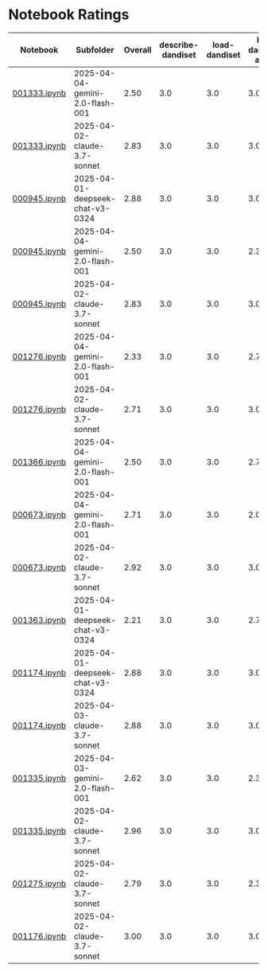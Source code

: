 # Notebook Ratings

| Notebook | Subfolder | Overall | describe-dandiset | load-dandiset | load-dandiset-assets | load-nwb | load-nwb-data | visualize-nwb-data | plot-quality | plot-quantity |
| --- | --- | --- | --- | --- | --- | --- | --- | --- | --- | --- |
| [001333.ipynb](dandisets/001333/2025-04-04-gemini-2.0-flash-001/001333.ipynb) | 2025-04-04-gemini-2.0-flash-001 | 2.50 | 3.0 | 3.0 | 3.0 | 3.0 | 2.0 | 2.0 | 3.0 | 1.0 |
| [001333.ipynb](dandisets/001333/2025-04-02-claude-3.7-sonnet/001333.ipynb) | 2025-04-02-claude-3.7-sonnet | 2.83 | 3.0 | 3.0 | 3.0 | 3.0 | 3.0 | 2.3 | 2.3 | 3.0 |
| [000945.ipynb](dandisets/000945/2025-04-01-deepseek-chat-v3-0324/000945.ipynb) | 2025-04-01-deepseek-chat-v3-0324 | 2.88 | 3.0 | 3.0 | 3.0 | 3.0 | 2.3 | 3.0 | 3.0 | 2.7 |
| [000945.ipynb](dandisets/000945/2025-04-04-gemini-2.0-flash-001/000945.ipynb) | 2025-04-04-gemini-2.0-flash-001 | 2.50 | 3.0 | 3.0 | 2.3 | 3.0 | 2.7 | 3.0 | 2.0 | 1.0 |
| [000945.ipynb](dandisets/000945/2025-04-02-claude-3.7-sonnet/000945.ipynb) | 2025-04-02-claude-3.7-sonnet | 2.83 | 3.0 | 3.0 | 3.0 | 3.0 | 2.7 | 3.0 | 2.3 | 2.7 |
| [001276.ipynb](dandisets/001276/2025-04-04-gemini-2.0-flash-001/001276.ipynb) | 2025-04-04-gemini-2.0-flash-001 | 2.33 | 3.0 | 3.0 | 2.7 | 3.0 | 2.0 | 2.0 | 2.0 | 1.0 |
| [001276.ipynb](dandisets/001276/2025-04-02-claude-3.7-sonnet/001276.ipynb) | 2025-04-02-claude-3.7-sonnet | 2.71 | 3.0 | 3.0 | 3.0 | 3.0 | 1.7 | 3.0 | 2.0 | 3.0 |
| [001366.ipynb](dandisets/001366/2025-04-04-gemini-2.0-flash-001/001366.ipynb) | 2025-04-04-gemini-2.0-flash-001 | 2.50 | 3.0 | 3.0 | 2.7 | 3.0 | 2.0 | 2.7 | 2.7 | 1.0 |
| [000673.ipynb](dandisets/000673/2025-04-04-gemini-2.0-flash-001/000673.ipynb) | 2025-04-04-gemini-2.0-flash-001 | 2.71 | 3.0 | 3.0 | 2.0 | 3.0 | 2.7 | 3.0 | 3.0 | 2.0 |
| [000673.ipynb](dandisets/000673/2025-04-02-claude-3.7-sonnet/000673.ipynb) | 2025-04-02-claude-3.7-sonnet | 2.92 | 3.0 | 3.0 | 3.0 | 3.0 | 2.7 | 3.0 | 2.7 | 3.0 |
| [001363.ipynb](dandisets/001363/2025-04-01-deepseek-chat-v3-0324/001363.ipynb) | 2025-04-01-deepseek-chat-v3-0324 | 2.21 | 3.0 | 3.0 | 2.7 | 3.0 | 2.0 | 3.0 | 1.0 | 0.0 |
| [001174.ipynb](dandisets/001174/2025-04-01-deepseek-chat-v3-0324/001174.ipynb) | 2025-04-01-deepseek-chat-v3-0324 | 2.88 | 3.0 | 3.0 | 3.0 | 3.0 | 3.0 | 3.0 | 3.0 | 2.0 |
| [001174.ipynb](dandisets/001174/2025-04-03-claude-3.7-sonnet/001174.ipynb) | 2025-04-03-claude-3.7-sonnet | 2.88 | 3.0 | 3.0 | 3.0 | 3.0 | 2.3 | 3.0 | 2.7 | 3.0 |
| [001335.ipynb](dandisets/001335/2025-04-03-gemini-2.0-flash-001/001335.ipynb) | 2025-04-03-gemini-2.0-flash-001 | 2.62 | 3.0 | 3.0 | 2.3 | 3.0 | 3.0 | 3.0 | 2.7 | 1.0 |
| [001335.ipynb](dandisets/001335/2025-04-02-claude-3.7-sonnet/001335.ipynb) | 2025-04-02-claude-3.7-sonnet | 2.96 | 3.0 | 3.0 | 3.0 | 3.0 | 2.7 | 3.0 | 3.0 | 3.0 |
| [001275.ipynb](dandisets/001275/2025-04-02-claude-3.7-sonnet/001275.ipynb) | 2025-04-02-claude-3.7-sonnet | 2.79 | 3.0 | 3.0 | 2.3 | 3.0 | 3.0 | 3.0 | 2.7 | 2.3 |
| [001176.ipynb](dandisets/001176/2025-04-02-claude-3.7-sonnet/001176.ipynb) | 2025-04-02-claude-3.7-sonnet | 3.00 | 3.0 | 3.0 | 3.0 | 3.0 | 3.0 | 3.0 | 3.0 | 3.0 |

